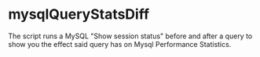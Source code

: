 mysqlQueryStatsDiff
===================

The script runs a MySQL "Show session status" before and after a query to show you the effect said query has on Mysql Performance Statistics.
